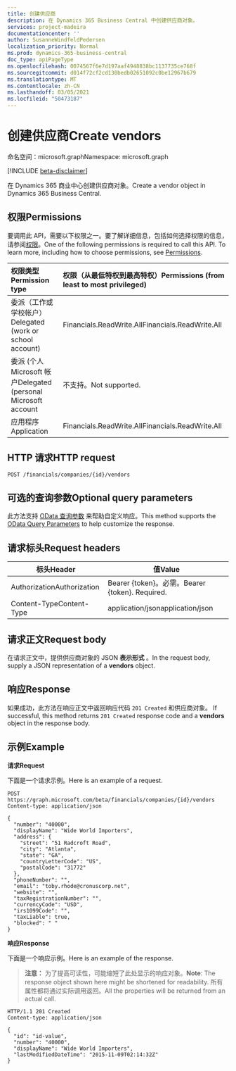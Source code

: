 ```yaml
---
title: 创建供应商
description: 在 Dynamics 365 Business Central 中创建供应商对象。
services: project-madeira
documentationcenter: ''
author: SusanneWindfeldPedersen
localization_priority: Normal
ms.prod: dynamics-365-business-central
doc_type: apiPageType
ms.openlocfilehash: 0074567f6e7d197aaf4948838bc1137735ce768f
ms.sourcegitcommit: d014f72cf2cd130bedb02651092c0be12967b679
ms.translationtype: MT
ms.contentlocale: zh-CN
ms.lasthandoff: 03/05/2021
ms.locfileid: "50473187"
---
```

# <a name="create-vendors"></a><span data-ttu-id="ca3e1-103">创建供应商</span><span class="sxs-lookup"><span data-stu-id="ca3e1-103">Create vendors</span></span>

<span data-ttu-id="ca3e1-104">命名空间：microsoft.graph</span><span class="sxs-lookup"><span data-stu-id="ca3e1-104">Namespace: microsoft.graph</span></span>

[!INCLUDE [beta-disclaimer](../../includes/beta-disclaimer.md)]

<span data-ttu-id="ca3e1-105">在 Dynamics 365 商业中心创建供应商对象。</span><span class="sxs-lookup"><span data-stu-id="ca3e1-105">Create a vendor object in Dynamics 365 Business Central.</span></span>

## <a name="permissions"></a><span data-ttu-id="ca3e1-106">权限</span><span class="sxs-lookup"><span data-stu-id="ca3e1-106">Permissions</span></span>
<span data-ttu-id="ca3e1-p101">要调用此 API，需要以下权限之一。要了解详细信息，包括如何选择权限的信息，请参阅[权限](/graph/permissions-reference)。</span><span class="sxs-lookup"><span data-stu-id="ca3e1-p101">One of the following permissions is required to call this API. To learn more, including how to choose permissions, see [Permissions](/graph/permissions-reference).</span></span>

|<span data-ttu-id="ca3e1-109">权限类型</span><span class="sxs-lookup"><span data-stu-id="ca3e1-109">Permission type</span></span> |<span data-ttu-id="ca3e1-110">权限（从最低特权到最高特权）</span><span class="sxs-lookup"><span data-stu-id="ca3e1-110">Permissions (from least to most privileged)</span></span>|
|:---------------|:------------------------------------------|
|<span data-ttu-id="ca3e1-111">委派（工作或学校帐户）</span><span class="sxs-lookup"><span data-stu-id="ca3e1-111">Delegated (work or school account)</span></span>|<span data-ttu-id="ca3e1-112">Financials.ReadWrite.All</span><span class="sxs-lookup"><span data-stu-id="ca3e1-112">Financials.ReadWrite.All</span></span> |
|<span data-ttu-id="ca3e1-113">委派 (个人 Microsoft 帐户</span><span class="sxs-lookup"><span data-stu-id="ca3e1-113">Delegated (personal Microsoft account</span></span>|<span data-ttu-id="ca3e1-114">不支持。</span><span class="sxs-lookup"><span data-stu-id="ca3e1-114">Not supported.</span></span>|
|<span data-ttu-id="ca3e1-115">应用程序</span><span class="sxs-lookup"><span data-stu-id="ca3e1-115">Application</span></span>|<span data-ttu-id="ca3e1-116">Financials.ReadWrite.All</span><span class="sxs-lookup"><span data-stu-id="ca3e1-116">Financials.ReadWrite.All</span></span>|

## <a name="http-request"></a><span data-ttu-id="ca3e1-117">HTTP 请求</span><span class="sxs-lookup"><span data-stu-id="ca3e1-117">HTTP request</span></span>
```http
POST /financials/companies/{id}/vendors
```

## <a name="optional-query-parameters"></a><span data-ttu-id="ca3e1-118">可选的查询参数</span><span class="sxs-lookup"><span data-stu-id="ca3e1-118">Optional query parameters</span></span>
<span data-ttu-id="ca3e1-119">此方法支持 [OData 查询参数](/graph/query-parameters) 来帮助自定义响应。</span><span class="sxs-lookup"><span data-stu-id="ca3e1-119">This method supports the [OData Query Parameters](/graph/query-parameters) to help customize the response.</span></span>

## <a name="request-headers"></a><span data-ttu-id="ca3e1-120">请求标头</span><span class="sxs-lookup"><span data-stu-id="ca3e1-120">Request headers</span></span>
|<span data-ttu-id="ca3e1-121">标头</span><span class="sxs-lookup"><span data-stu-id="ca3e1-121">Header</span></span>|<span data-ttu-id="ca3e1-122">值</span><span class="sxs-lookup"><span data-stu-id="ca3e1-122">Value</span></span>|
|------|-----|
|<span data-ttu-id="ca3e1-123">Authorization</span><span class="sxs-lookup"><span data-stu-id="ca3e1-123">Authorization</span></span>  |<span data-ttu-id="ca3e1-p102">Bearer {token}。必需。</span><span class="sxs-lookup"><span data-stu-id="ca3e1-p102">Bearer {token}. Required.</span></span> |
|<span data-ttu-id="ca3e1-126">Content-Type</span><span class="sxs-lookup"><span data-stu-id="ca3e1-126">Content-Type</span></span>  |<span data-ttu-id="ca3e1-127">application/json</span><span class="sxs-lookup"><span data-stu-id="ca3e1-127">application/json</span></span>   |

## <a name="request-body"></a><span data-ttu-id="ca3e1-128">请求正文</span><span class="sxs-lookup"><span data-stu-id="ca3e1-128">Request body</span></span>
<span data-ttu-id="ca3e1-129">在请求正文中，提供供应商对象的 JSON **表示形式** 。</span><span class="sxs-lookup"><span data-stu-id="ca3e1-129">In the request body, supply a JSON representation of a **vendors** object.</span></span>

## <a name="response"></a><span data-ttu-id="ca3e1-130">响应</span><span class="sxs-lookup"><span data-stu-id="ca3e1-130">Response</span></span>
<span data-ttu-id="ca3e1-131">如果成功，此方法在响应正文中返回响应代码 ```201 Created``` 和供应商对象。 </span><span class="sxs-lookup"><span data-stu-id="ca3e1-131">If successful, this method returns ```201 Created``` response code and a **vendors** object in the response body.</span></span>

## <a name="example"></a><span data-ttu-id="ca3e1-132">示例</span><span class="sxs-lookup"><span data-stu-id="ca3e1-132">Example</span></span>

<span data-ttu-id="ca3e1-133">**请求**</span><span class="sxs-lookup"><span data-stu-id="ca3e1-133">**Request**</span></span>

<span data-ttu-id="ca3e1-134">下面是一个请求示例。</span><span class="sxs-lookup"><span data-stu-id="ca3e1-134">Here is an example of a request.</span></span>

```http
POST https://graph.microsoft.com/beta/financials/companies/{id}/vendors
Content-type: application/json

{
  "number": "40000",
  "displayName": "Wide World Importers",
  "address": {
    "street": "51 Radcroft Road",
    "city": "Atlanta",
    "state": "GA",
    "countryLetterCode": "US",
    "postalCode": "31772"
  },
  "phoneNumber": "",
  "email": "toby.rhode@cronuscorp.net",
  "website": "",
  "taxRegistrationNumber": "",
  "currencyCode": "USD",
  "irs1099Code": "",
  "taxLiable": true,
  "blocked": " "
}
```

<span data-ttu-id="ca3e1-135">**响应**</span><span class="sxs-lookup"><span data-stu-id="ca3e1-135">**Response**</span></span>

<span data-ttu-id="ca3e1-136">下面是一个响应示例。</span><span class="sxs-lookup"><span data-stu-id="ca3e1-136">Here is an example of the response.</span></span> 

> <span data-ttu-id="ca3e1-137">**注意：** 为了提高可读性，可能缩短了此处显示的响应对象。</span><span class="sxs-lookup"><span data-stu-id="ca3e1-137">**Note**: The response object shown here might be shortened for readability.</span></span> <span data-ttu-id="ca3e1-138">所有属性都将通过实际调用返回。</span><span class="sxs-lookup"><span data-stu-id="ca3e1-138">All the properties will be returned from an actual call.</span></span>

```http
HTTP/1.1 201 Created
Content-type: application/json

{
  "id": "id-value",
  "number": "40000",
  "displayName": "Wide World Importers",
  "lastModifiedDateTime": "2015-11-09T02:14:32Z"
}
```



